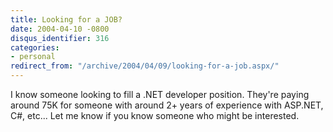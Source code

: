 ```yaml
---
title: Looking for a JOB?
date: 2004-04-10 -0800
disqus_identifier: 316
categories:
- personal
redirect_from: "/archive/2004/04/09/looking-for-a-job.aspx/"
---
```


I know someone looking to fill a .NET developer position. They're paying
around 75K for someone with around 2+ years of experience with ASP.NET,
C\#, etc... Let me know if you know someone who might be interested.


